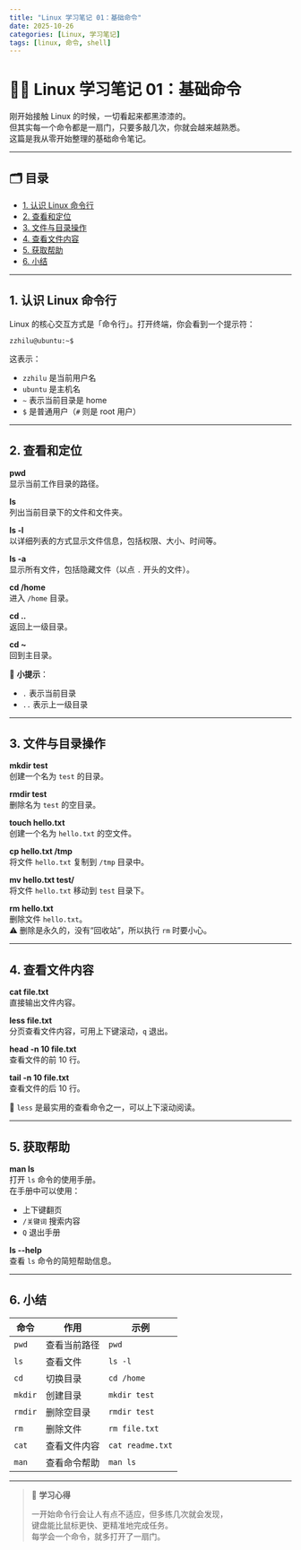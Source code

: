 ```yaml
---
title: "Linux 学习笔记 01：基础命令"
date: 2025-10-26
categories: [Linux, 学习笔记]
tags: [linux, 命令, shell]
---
```


# 🧑‍💻 Linux 学习笔记 01：基础命令

刚开始接触 Linux 的时候，一切看起来都黑漆漆的。  
但其实每一个命令都是一扇门，只要多敲几次，你就会越来越熟悉。  
这篇是我从零开始整理的基础命令笔记。

---

## 🗂️ 目录
- [1. 认识 Linux 命令行](#1-认识-linux-命令行)
- [2. 查看和定位](#2-查看和定位)
- [3. 文件与目录操作](#3-文件与目录操作)
- [4. 查看文件内容](#4-查看文件内容)
- [5. 获取帮助](#5-获取帮助)
- [6. 小结](#6-小结)

---

## 1. 认识 Linux 命令行

Linux 的核心交互方式是「命令行」。打开终端，你会看到一个提示符：

```
zzhilu@ubuntu:~$
```

这表示：  
- `zzhilu` 是当前用户名  
- `ubuntu` 是主机名  
- `~` 表示当前目录是 home  
- `$` 是普通用户（`#` 则是 root 用户）

---

## 2. 查看和定位

**pwd**  
显示当前工作目录的路径。

**ls**  
列出当前目录下的文件和文件夹。

**ls -l**  
以详细列表的方式显示文件信息，包括权限、大小、时间等。

**ls -a**  
显示所有文件，包括隐藏文件（以点 `.` 开头的文件）。

**cd /home**  
进入 `/home` 目录。

**cd ..**  
返回上一级目录。

**cd ~**  
回到主目录。

📌 **小提示**：  
- `.` 表示当前目录  
- `..` 表示上一级目录  

---

## 3. 文件与目录操作

**mkdir test**  
创建一个名为 `test` 的目录。

**rmdir test**  
删除名为 `test` 的空目录。

**touch hello.txt**  
创建一个名为 `hello.txt` 的空文件。

**cp hello.txt /tmp**  
将文件 `hello.txt` 复制到 `/tmp` 目录中。

**mv hello.txt test/**  
将文件 `hello.txt` 移动到 `test` 目录下。

**rm hello.txt**  
删除文件 `hello.txt`。  
⚠️ 删除是永久的，没有“回收站”，所以执行 `rm` 时要小心。

---

## 4. 查看文件内容

**cat file.txt**  
直接输出文件内容。

**less file.txt**  
分页查看文件内容，可用上下键滚动，`q` 退出。

**head -n 10 file.txt**  
查看文件的前 10 行。

**tail -n 10 file.txt**  
查看文件的后 10 行。

📘 `less` 是最实用的查看命令之一，可以上下滚动阅读。

---

## 5. 获取帮助

**man ls**  
打开 `ls` 命令的使用手册。  
在手册中可以使用：  
- 上下键翻页  
- `/关键词` 搜索内容  
- `Q` 退出手册  

**ls --help**  
查看 `ls` 命令的简短帮助信息。

---

## 6. 小结

| 命令 | 作用 | 示例 |
|------|------|------|
| `pwd` | 查看当前路径 | `pwd` |
| `ls` | 查看文件 | `ls -l` |
| `cd` | 切换目录 | `cd /home` |
| `mkdir` | 创建目录 | `mkdir test` |
| `rmdir` | 删除空目录 | `rmdir test` |
| `rm` | 删除文件 | `rm file.txt` |
| `cat` | 查看文件内容 | `cat readme.txt` |
| `man` | 查看命令帮助 | `man ls` |

---

> 📎 **学习心得**
>
> 一开始命令行会让人有点不适应，但多练几次就会发现，  
> 键盘能比鼠标更快、更精准地完成任务。  
> 每学会一个命令，就多打开了一扇门。
